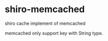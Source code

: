 shiro-memcached
===============

shiro cache implement of memcached

memcached only support key with String type.